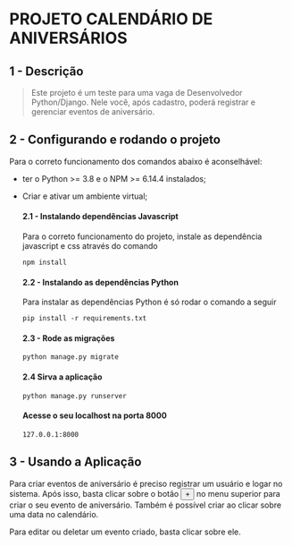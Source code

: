 # PROJETO CALENDÁRIO DE ANIVERSÁRIOS

## 1 - Descrição
> Este projeto é um teste para uma vaga de Desenvolvedor Python/Django. Nele você, após
> cadastro, poderá registrar e gerenciar eventos de aniversário.

## 2 - Configurando e rodando o projeto

Para o correto funcionamento dos comandos abaixo é aconselhável:
- ter o Python >= 3.8 e o NPM >= 6.14.4 instalados;
- Criar e ativar um ambiente virtual;

  #### 2.1 - Instalando dependências Javascript
  Para o correto funcionamento do projeto, instale as dependência javascript e css através do comando
    
  <code>npm install</code>
  #### 2.2 - Instalando as dependências Python
  Para instalar as dependências Python é só rodar o comando a seguir
  
  <code>pip install -r requirements.txt</code>

  #### 2.3 - Rode as migrações
  <code>python manage.py migrate</code>

  #### 2.4 Sirva a aplicação
  <code>python manage.py runserver</code>

  #### Acesse o seu localhost na porta 8000
  <code>127.0.0.1:8000</code>

## 3 - Usando a Aplicação

Para criar eventos de aniversário é preciso registrar um usuário e logar no sistema. 
Após isso, basta clicar sobre o botão <button>+</button> no menu superior para criar 
o seu evento de aniversário. Também é possível criar ao clicar sobre uma data no calendário.

Para editar ou deletar um evento criado, basta clicar sobre ele.
